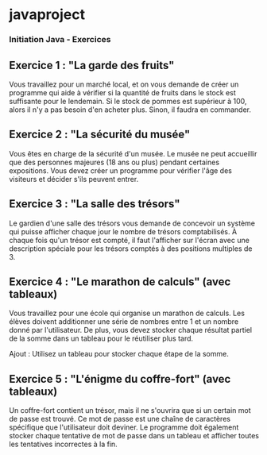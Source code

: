 # javaproject

### Initiation Java - Exercices

## Exercice 1 : "La garde des fruits"
Vous travaillez pour un marché local, et on vous demande de créer un programme qui aide à vérifier si la quantité de fruits dans le stock est suffisante pour le lendemain. Si le stock de pommes est supérieur à 100, alors il n'y a pas besoin d'en acheter plus. Sinon, il faudra en commander.  

## Exercice 2 : "La sécurité du musée"
Vous êtes en charge de la sécurité d'un musée. Le musée ne peut accueillir que des personnes majeures (18 ans ou plus) pendant certaines expositions. Vous devez créer un programme pour vérifier l'âge des visiteurs et décider s'ils peuvent entrer.  

## Exercice 3 : "La salle des trésors"
Le gardien d'une salle des trésors vous demande de concevoir un système qui puisse afficher chaque jour le nombre de trésors comptabilisés. À chaque fois qu'un trésor est compté, il faut l'afficher sur l'écran avec une description spéciale pour les trésors comptés à des positions multiples de 3.  

## Exercice 4 : "Le marathon de calculs" (avec tableaux)
Vous travaillez pour une école qui organise un marathon de calculs. Les élèves doivent additionner une série de nombres entre 1 et un nombre donné par l'utilisateur. De plus, vous devez stocker chaque résultat partiel de la somme dans un tableau pour le réutiliser plus tard.  

Ajout : Utilisez un tableau pour stocker chaque étape de la somme.  

## Exercice 5 : "L'énigme du coffre-fort" (avec tableaux)
Un coffre-fort contient un trésor, mais il ne s'ouvrira que si un certain mot de passe est trouvé. Ce mot de passe est une chaîne de caractères spécifique que l'utilisateur doit deviner. Le programme doit également stocker chaque tentative de mot de passe dans un tableau et afficher toutes les tentatives incorrectes à la fin.